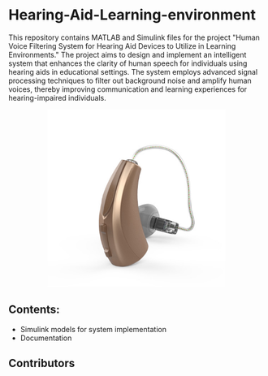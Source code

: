# Hearing-Aid-Learning-environment

This repository contains MATLAB and Simulink files for the project "Human Voice Filtering System for Hearing Aid Devices to Utilize in Learning Environments." The project aims to design and implement an intelligent system that enhances the clarity of human speech for individuals using hearing aids in educational settings. The system employs advanced signal processing techniques to filter out background noise and amplify human voices, thereby improving communication and learning experiences for hearing-impaired individuals.

<div align="center">
  <img src="Hearing%20Aid.jpg" alt="Hearing Aid" width="350"/>
</div>

## Contents:
<ul>
  <li>Simulink models for system implementation</li>
  <li>Documentation</li>
</ul>

## Contributors
